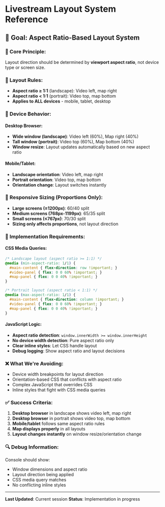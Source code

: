 # Livestream Layout System Reference

## 🎯 **Goal: Aspect Ratio-Based Layout System**

### **📐 Core Principle:**
Layout direction should be determined by **viewport aspect ratio**, not device type or screen size.

### **🔄 Layout Rules:**
- **Aspect ratio ≥ 1:1** (landscape): Video left, map right
- **Aspect ratio < 1:1** (portrait): Video top, map bottom
- **Applies to ALL devices** - mobile, tablet, desktop

### **📱 Device Behavior:**

#### **Desktop Browser:**
- **Wide window (landscape)**: Video left (60%), Map right (40%)
- **Tall window (portrait)**: Video top (60%), Map bottom (40%)
- **Window resize**: Layout updates automatically based on new aspect ratio

#### **Mobile/Tablet:**
- **Landscape orientation**: Video left, map right
- **Portrait orientation**: Video top, map bottom
- **Orientation change**: Layout switches instantly

### **🎨 Responsive Sizing (Proportions Only):**
- **Large screens (≥1200px)**: 60/40 split
- **Medium screens (768px-1199px)**: 65/35 split  
- **Small screens (≤767px)**: 70/30 split
- **Sizing only affects proportions**, not layout direction

### **🔧 Implementation Requirements:**

#### **CSS Media Queries:**
```css
/* Landscape layout (aspect ratio >= 1:1) */
@media (min-aspect-ratio: 1/1) {
  #main-content { flex-direction: row !important; }
  #video-panel { flex: 0 0 60% !important; }
  #map-panel { flex: 0 0 40% !important; }
}

/* Portrait layout (aspect ratio < 1:1) */
@media (max-aspect-ratio: 1/1) {
  #main-content { flex-direction: column !important; }
  #video-panel { flex: 0 0 60% !important; }
  #map-panel { flex: 0 0 40% !important; }
}
```

#### **JavaScript Logic:**
- **Aspect ratio detection**: `window.innerWidth >= window.innerHeight`
- **No device width detection**: Pure aspect ratio only
- **Clear inline styles**: Let CSS handle layout
- **Debug logging**: Show aspect ratio and layout decisions

### **❌ What We're Avoiding:**
- Device width breakpoints for layout direction
- Orientation-based CSS that conflicts with aspect ratio
- Complex JavaScript that overrides CSS
- Inline styles that fight with CSS media queries

### **✅ Success Criteria:**
1. **Desktop browser** in landscape shows video left, map right
2. **Desktop browser** in portrait shows video top, map bottom  
3. **Mobile/tablet** follows same aspect ratio rules
4. **Map displays properly** in all layouts
5. **Layout changes instantly** on window resize/orientation change

### **🔍 Debug Information:**
Console should show:
- Window dimensions and aspect ratio
- Layout direction being applied
- CSS media query matches
- No conflicting inline styles

---

**Last Updated**: Current session
**Status**: Implementation in progress
